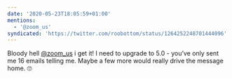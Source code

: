 ```yaml
---
date: '2020-05-23T18:05:59+01:00'
mentions:
  - '@zoom_us'
syndicated: 'https://twitter.com/roobottom/status/1264252248701444096'
---
```

Bloody hell [@zoom_us](https://twitter.com/@zoom_us) i get it! I need to upgrade to 5.0 - you’ve only sent me 16 emails telling me. Maybe a few more would really drive the message home. 🙄
